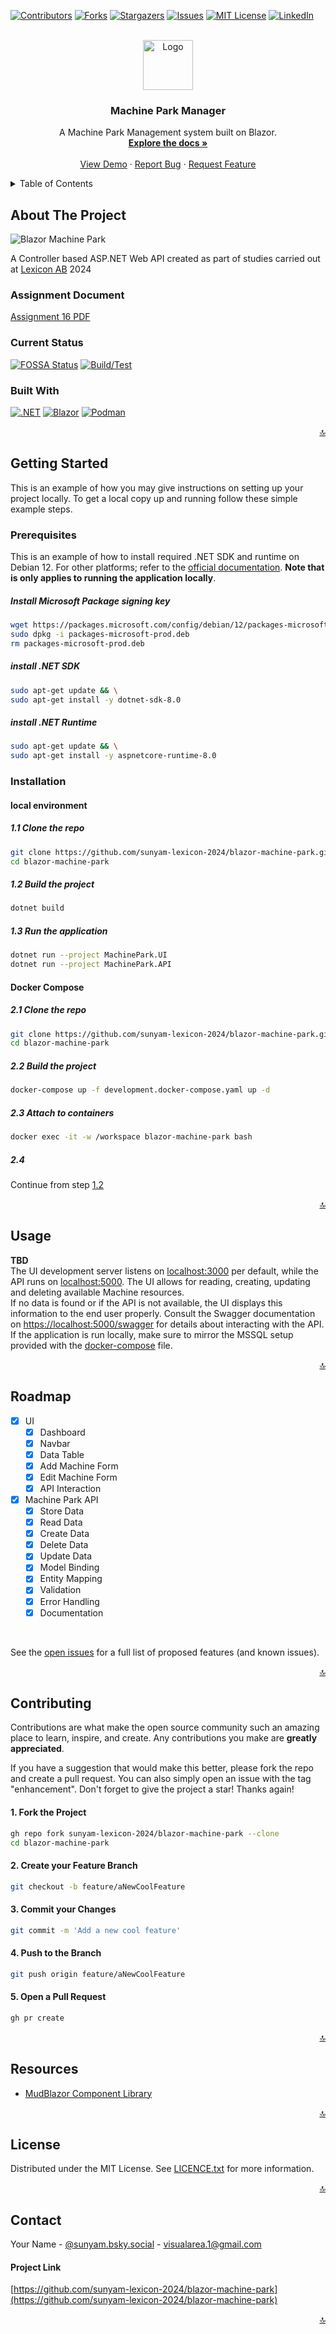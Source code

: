 <a name="readme-top"></a>

[![Contributors][contributors-shield]][contributors-url]
[![Forks][forks-shield]][forks-url]
[![Stargazers][stars-shield]][stars-url]
[![Issues][issues-shield]][issues-url]
[![MIT License][license-shield]][license-url]
[![LinkedIn][linkedin-shield]][linkedin-url]



<!-- PROJECT LOGO -->
<br />
<div align="center">
  <a href="https://github.com/sunyam-lexicon-2024/blazor-machine-park">
    <img src=".docs/images/logo.png" alt="Logo" width="80" height="80">
  </a>

<h3 align="center">Machine Park Manager</h3>

  <p align="center">
    A Machine Park Management system built on Blazor.
    <br />
    <a href="https://github.com/sunyam-lexicon-2024/blazor-machine-park"><strong>Explore the docs »</strong></a>
    <br />
    <br />
    <a href="https://github.com/sunyam-lexicon-2024/blazor-machine-park">View Demo</a>
    ·
    <a href="https://github.com/sunyam-lexicon-2024/blazor-machine-park/issues/new?labels=bug&template=bug-report---.md">Report Bug</a>
    ·
    <a href="https://github.com/sunyam-lexicon-2024/blazor-machine-park/issues/new?labels=enhancement&template=feature-request---.md">Request Feature</a>
  </p>
</div>



<!-- TABLE OF CONTENTS -->
<details>
  <summary>Table of Contents</summary>
  <ol>
    <li>
      <a href="#about-the-project">About The Project</a>
      <ul>
        <li><a href="#assignment-document">Assignment Document</a></li>
        <li><a href="#current-status">Currens Status</a></li>
        <li><a href="#built-with">Built With</a></li>
      </ul>
    </li>
    <li>
      <a href="#getting-started">Getting Started</a>
      <ul>
        <li><a href="#prerequisites">Prerequisites</a></li>
        <li><a href="#installation">Installation</a></li>
      </ul>
    </li>
    <li><a href="#usage">Usage</a></li>
    <li><a href="#roadmap">Roadmap</a></li>
    <li><a href="#contributing">Contributing</a></li>
    <li><a href="#license">License</a></li>
    <li><a href="#contact">Contact</a></li>
    <li><a href="#acknowledgments">Acknowledgments</a></li>
  </ol>
</details>



<!-- ABOUT THE PROJECT -->
## About The Project

![![Blazor Machine Park][product-screenshot]](.docs/images/screenshot.png)

A Controller based ASP.NET Web API created as part of studies carried out at [Lexicon AB](https://lexicon.se) 2024



### Assignment Document

[Assignment 16 PDF](.docs/pdf/assignment-16.pdf)



### Current Status

[![FOSSA Status](https://app.fossa.com/api/projects/custom%2B45338%2Fgithub.com%2FSunyam-Lexicon-2024%2Ftournament-api.svg?type=shield&issueType=license)](https://app.fossa.com/projects/custom%2B45338%2Fgithub.com%2FSunyam-Lexicon-2024%2Ftournament-api?ref=badge_shield&issueType=license)
[![Build/Test](https://github.com/Sunyam-Lexicon-2024/blazor-machine-park/actions/workflows/build_test.yml/badge.svg)](https://github.com/Sunyam-Lexicon-2024/blazor-machine-park/actions/workflows/build_test.yml)



### Built With

[![.NET][.NET]][.NET-url]
[![Blazor][Blazor]][Blazor-url]
[![Podman][Podman]][Podman-url]

<p align="right"><a href="#readme-top">🔝</a></p>



<!-- GETTING STARTED -->
## Getting Started

This is an example of how you may give instructions on setting up your project locally.
To get a local copy up and running follow these simple example steps.

### Prerequisites

This is an example of how to install required .NET SDK and runtime on Debian 12. For other platforms; refer to the [official documentation](https://learn.microsoft.com/en-us/dotnet/core/install/).
**Note that is only applies to running the application locally**.

##### Install Microsoft Package signing key
  ```sh
  wget https://packages.microsoft.com/config/debian/12/packages-microsoft-prod.deb -O packages-microsoft-prod.deb
  sudo dpkg -i packages-microsoft-prod.deb
  rm packages-microsoft-prod.deb
  ```
##### install .NET SDK
  ```sh
  sudo apt-get update && \
  sudo apt-get install -y dotnet-sdk-8.0
  ```
##### install .NET Runtime
  ```sh
  sudo apt-get update && \
  sudo apt-get install -y aspnetcore-runtime-8.0
  ```

### Installation

#### local environment

##### 1.1 Clone the repo
   ```sh
   git clone https://github.com/sunyam-lexicon-2024/blazor-machine-park.git
   cd blazor-machine-park
   ```
##### 1.2 Build the project
   ```sh
   dotnet build
   ```
##### 1.3 Run the application
   ```sh
   dotnet run --project MachinePark.UI
   dotnet run --project MachinePark.API
   ```

#### Docker Compose

##### 2.1 Clone the repo
   ```sh
   git clone https://github.com/sunyam-lexicon-2024/blazor-machine-park.git
   cd blazor-machine-park
   ```
##### 2.2 Build the project
   ```sh
   docker-compose up -f development.docker-compose.yaml up -d
   ```
##### 2.3 Attach to containers
```sh
docker exec -it -w /workspace blazor-machine-park bash
```
##### 2.4
Continue from step [1.2](#12-build-the-project)

<p align="right"><a href="#readme-top">🔝</a></p>



<!-- USAGE EXAMPLES -->
## Usage

**TBD**
<br>
The UI development server listens on [localhost:3000](http://localhost:3000) per default, while the API runs on [localhost:5000](http://localhost:5000).
The UI allows for reading, creating, updating and deleting available Machine resources. 
<br>
If no data is found or if the API is not available, the UI displays this information to the end user properly.
Consult the Swagger documentation on [https://localhost:5000/swagger](https://localhost:5000/swagger) for details about interacting with the API.
If the application is run locally, make sure to mirror the MSSQL setup provided with the [docker-compose](development.docker-compose.yaml) file.




<p align="right"><a href="#readme-top">🔝</a></p>



<!-- ROADMAP -->
## Roadmap

- [x] UI
  - [x] Dashboard
  - [x] Navbar
  - [x] Data Table
  - [x] Add Machine Form
  - [x] Edit Machine Form
  - [x] API Interaction
- [x] Machine Park API
  - [x] Store Data
  - [x] Read Data
  - [x] Create Data
  - [x] Delete Data
  - [x] Update Data
  - [x] Model Binding
  - [x] Entity Mapping
  - [x] Validation
  - [x] Error Handling
  - [x] Documentation

<br>

See the [open issues](https://github.com/sunyam-lexicon-2024/blazor-machine-park/issues) for a full list of proposed features (and known issues).

<p align="right"><a href="#readme-top">🔝</a></p>



<!-- CONTRIBUTING -->
## Contributing

Contributions are what make the open source community such an amazing place to learn, inspire, and create. Any contributions you make are **greatly appreciated**.

If you have a suggestion that would make this better, please fork the repo and create a pull request. You can also simply open an issue with the tag "enhancement".
Don't forget to give the project a star! Thanks again!

#### 1. Fork the Project
```sh
gh repo fork sunyam-lexicon-2024/blazor-machine-park --clone
cd blazor-machine-park
```
#### 2. Create your Feature Branch 
```sh
git checkout -b feature/aNewCoolFeature
```
#### 3. Commit your Changes 
```sh
git commit -m 'Add a new cool feature'
```
#### 4. Push to the Branch 
```sh
git push origin feature/aNewCoolFeature
```
#### 5. Open a Pull Request
```sh
gh pr create 
```

<p align="right"><a href="#readme-top">🔝</a></p>



<!-- RESOURCES -->
## Resources

- [MudBlazor Component Library](https://mudblazor.com/)

<p align="right"><a href="#readme-top">🔝</a></p>


<!-- LICENSE -->
## License

Distributed under the MIT License. See [LICENCE.txt](LICENCE.txt) for more information.

<p align="right"><a href="#readme-top">🔝</a></p>



<!-- CONTACT -->
## Contact

Your Name - [@sunyam.bsky.social](https://bsky.app/profile/sunyam.bsky.social) - [visualarea.1@gmail.com](mailto:visualarea.1@gmail.com)

#### Project Link
[https://github.com/sunyam-lexicon-2024/blazor-machine-park](https://github.com/sunyam-lexicon-2024/blazor-machine-park)

<p align="right"><a href="#readme-top">🔝</a></p>

<!-- MARKDOWN LINKS & IMAGES -->
[contributors-shield]: https://img.shields.io/github/contributors/sunyam-lexicon-2024/blazor-machine-park.svg?style=for-the-badge
[contributors-url]: https://github.com/sunyam-lexicon-2024/blazor-machine-park/graphs/contributors
[forks-shield]: https://img.shields.io/github/forks/sunyam-lexicon-2024/blazor-machine-park?style=for-the-badge
[forks-url]: https://github.com/sunyam-lexicon-2024/blazor-machine-park/network/members
[stars-shield]: https://img.shields.io/github/stars/sunyam-lexicon-2024/blazor-machine-park.svg?style=for-the-badge
[stars-url]: https://github.com/sunyam-lexicon-2024/blazor-machine-park/stargazers
[issues-shield]: https://img.shields.io/github/issues/sunyam-lexicon-2024/blazor-machine-park.svg?style=for-the-badge
[issues-url]: https://github.com/sunyam-lexicon-2024/blazor-machine-park/issues
[license-shield]: https://img.shields.io/github/license/sunyam-lexicon-2024/blazor-machine-park.svg?style=for-the-badge
[license-url]: https://github.com/sunyam-lexicon-2024/blazor-machine-park/blob/main/LICENSE.txt
[linkedin-shield]: https://img.shields.io/badge/-LinkedIn-black.svg?style=for-the-badge&logo=linkedin&colorB=555
[linkedin-url]: https://linkedin.com/in/carl-sandberg-01070a2b6/
[product-screenshot]: .docs/images/screenshot.png
[.NET]: https://img.shields.io/badge/.NET-5C2D91?style=for-the-badge&logo=.net&logoColor=white
[.NET-url]: https://dotnet.microsoft.com/
[Podman]: https://img.shields.io/badge/podman-000000?style=for-the-badge&logo=podman&logoColor=white&logoSize=large&color=892CA0
[Podman-url]:https://podman.io
[Blazor]: https://img.shields.io/badge/blazor-512BD4?style=for-the-badge&logo=blazor
[Blazor-url]:https://dotnet.microsoft.com/en-us/apps/aspnet/web-apps/blazor
